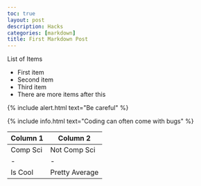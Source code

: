 ```yaml
---
toc: true
layout: post
description: Hacks
categories: [markdown]
title: First Markdown Post
---
```


List of Items

- First item
- Second item
- Third item
- There are more items after this

{% include alert.html text="Be careful" %}

{% include info.html text="Coding can often come with bugs" %}

| Column 1 | Column 2 |
|-|-|
| Comp Sci | Not Comp Sci |
|-|-|
| Is Cool | Pretty Average |

